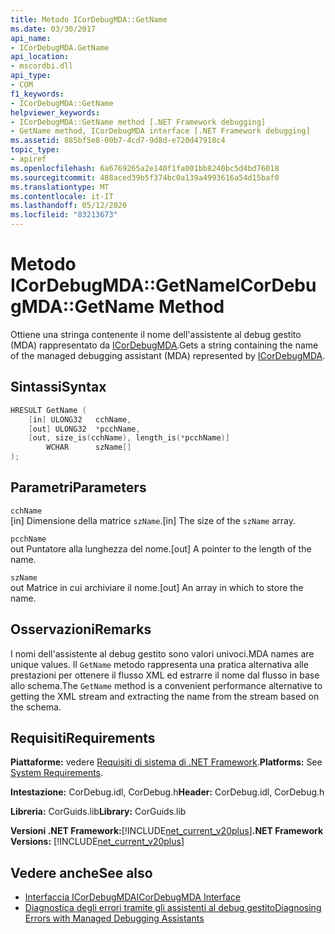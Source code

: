 ```yaml
---
title: Metodo ICorDebugMDA::GetName
ms.date: 03/30/2017
api_name:
- ICorDebugMDA.GetName
api_location:
- mscordbi.dll
api_type:
- COM
f1_keywords:
- ICorDebugMDA::GetName
helpviewer_keywords:
- ICorDebugMDA::GetName method [.NET Framework debugging]
- GetName method, ICorDebugMDA interface [.NET Framework debugging]
ms.assetid: 885bf5e8-00b7-4cd7-9d8d-e720d47918c4
topic_type:
- apiref
ms.openlocfilehash: 6a6769265a2e140f1fa001bb8240bc5d4bd76018
ms.sourcegitcommit: 488aced39b5f374bc0a139a4993616a54d15baf0
ms.translationtype: MT
ms.contentlocale: it-IT
ms.lasthandoff: 05/12/2020
ms.locfileid: "83213673"
---
```

# <a name="icordebugmdagetname-method"></a><span data-ttu-id="dd676-102">Metodo ICorDebugMDA::GetName</span><span class="sxs-lookup"><span data-stu-id="dd676-102">ICorDebugMDA::GetName Method</span></span>
<span data-ttu-id="dd676-103">Ottiene una stringa contenente il nome dell'assistente al debug gestito (MDA) rappresentato da [ICorDebugMDA](icordebugmda-interface.md).</span><span class="sxs-lookup"><span data-stu-id="dd676-103">Gets a string containing the name of the managed debugging assistant (MDA) represented by [ICorDebugMDA](icordebugmda-interface.md).</span></span>  
  
## <a name="syntax"></a><span data-ttu-id="dd676-104">Sintassi</span><span class="sxs-lookup"><span data-stu-id="dd676-104">Syntax</span></span>  
  
```cpp  
HRESULT GetName (  
    [in] ULONG32   cchName,  
    [out] ULONG32  *pcchName,  
    [out, size_is(cchName), length_is(*pcchName)]  
        WCHAR      szName[]  
);  
```  
  
## <a name="parameters"></a><span data-ttu-id="dd676-105">Parametri</span><span class="sxs-lookup"><span data-stu-id="dd676-105">Parameters</span></span>  
 `cchName`  
 <span data-ttu-id="dd676-106">[in] Dimensione della matrice `szName`.</span><span class="sxs-lookup"><span data-stu-id="dd676-106">[in] The size of the `szName` array.</span></span>  
  
 `pcchName`  
 <span data-ttu-id="dd676-107">out Puntatore alla lunghezza del nome.</span><span class="sxs-lookup"><span data-stu-id="dd676-107">[out] A pointer to the length of the name.</span></span>  
  
 `szName`  
 <span data-ttu-id="dd676-108">out Matrice in cui archiviare il nome.</span><span class="sxs-lookup"><span data-stu-id="dd676-108">[out] An array in which to store the name.</span></span>  
  
## <a name="remarks"></a><span data-ttu-id="dd676-109">Osservazioni</span><span class="sxs-lookup"><span data-stu-id="dd676-109">Remarks</span></span>  
 <span data-ttu-id="dd676-110">I nomi dell'assistente al debug gestito sono valori univoci.</span><span class="sxs-lookup"><span data-stu-id="dd676-110">MDA names are unique values.</span></span> <span data-ttu-id="dd676-111">Il `GetName` metodo rappresenta una pratica alternativa alle prestazioni per ottenere il flusso XML ed estrarre il nome dal flusso in base allo schema.</span><span class="sxs-lookup"><span data-stu-id="dd676-111">The `GetName` method is a convenient performance alternative to getting the XML stream and extracting the name from the stream based on the schema.</span></span>  
  
## <a name="requirements"></a><span data-ttu-id="dd676-112">Requisiti</span><span class="sxs-lookup"><span data-stu-id="dd676-112">Requirements</span></span>  
 <span data-ttu-id="dd676-113">**Piattaforme:** vedere [Requisiti di sistema di .NET Framework](../../get-started/system-requirements.md).</span><span class="sxs-lookup"><span data-stu-id="dd676-113">**Platforms:** See [System Requirements](../../get-started/system-requirements.md).</span></span>  
  
 <span data-ttu-id="dd676-114">**Intestazione:** CorDebug.idl, CorDebug.h</span><span class="sxs-lookup"><span data-stu-id="dd676-114">**Header:** CorDebug.idl, CorDebug.h</span></span>  
  
 <span data-ttu-id="dd676-115">**Libreria:** CorGuids.lib</span><span class="sxs-lookup"><span data-stu-id="dd676-115">**Library:** CorGuids.lib</span></span>  
  
 <span data-ttu-id="dd676-116">**Versioni .NET Framework:**[!INCLUDE[net_current_v20plus](../../../../includes/net-current-v20plus-md.md)]</span><span class="sxs-lookup"><span data-stu-id="dd676-116">**.NET Framework Versions:** [!INCLUDE[net_current_v20plus](../../../../includes/net-current-v20plus-md.md)]</span></span>  
  
## <a name="see-also"></a><span data-ttu-id="dd676-117">Vedere anche</span><span class="sxs-lookup"><span data-stu-id="dd676-117">See also</span></span>

- [<span data-ttu-id="dd676-118">Interfaccia ICorDebugMDA</span><span class="sxs-lookup"><span data-stu-id="dd676-118">ICorDebugMDA Interface</span></span>](icordebugmda-interface.md)
- [<span data-ttu-id="dd676-119">Diagnostica degli errori tramite gli assistenti al debug gestito</span><span class="sxs-lookup"><span data-stu-id="dd676-119">Diagnosing Errors with Managed Debugging Assistants</span></span>](../../debug-trace-profile/diagnosing-errors-with-managed-debugging-assistants.md)
